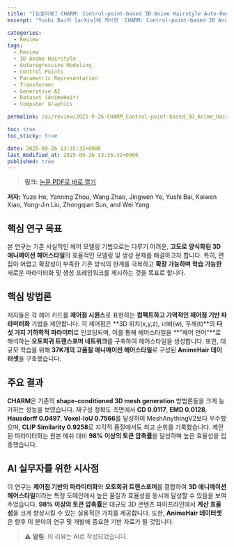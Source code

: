 ```yaml
---
title: "[논문리뷰] CHARM: Control-point-based 3D Anime Hairstyle Auto-Regressive Modeling"
excerpt: "Yushi Bai이 [arXiv]에 게시한 'CHARM: Control-point-based 3D Anime Hairstyle Auto-Regressive Modeling' 논문에 대한 자세한 리뷰입니다."

categories:
  - Review
tags:
  - Review
  - 3D Anime Hairstyle
  - Autoregressive Modeling
  - Control Points
  - Parametric Representation
  - Transformer
  - Generative AI
  - Dataset (AnimeHair)
  - Computer Graphics

permalink: /ai/review/2025-9-26-CHARM_Control-point-based_3D_Anime_Hairstyle_Auto-Regressive_Modeling/

toc: true
toc_sticky: true

date: 2025-09-26 13:35:32+0900
last_modified_at: 2025-09-26 13:35:32+0900
published: true
---
```

> **링크:** [논문 PDF로 바로 열기](https://arxiv.org/abs/2509.21114)

**저자:** Yuze He, Yanning Zhou, Wang Zhao, Jingwen Ye, Yushi Bai, Kaiwen Xiao, Yong-Jin Liu, Zhongqian Sun, and Wei Yang



## 핵심 연구 목표
본 연구는 기존 사실적인 헤어 모델링 기법으로는 다루기 어려운, **고도로 양식화된 3D 애니메이션 헤어스타일**의 효율적인 모델링 및 생성 문제를 해결하고자 합니다. 특히, 편집이 어렵고 확장성이 부족한 기존 방식의 한계를 극복하고 **확장 가능하며 학습 가능한** 새로운 파라미터화 및 생성 프레임워크를 제시하는 것을 목표로 합니다.

## 핵심 방법론
저자들은 각 헤어 카드를 **제어점 시퀀스**로 표현하는 **컴팩트하고 가역적인 제어점 기반 파라미터화** 기법을 제안합니다. 각 제어점은 **3D 위치(x,y,z), 너비(w), 두께(t)**의 **다섯 가지 기하학적 파라미터**로 인코딩되며, 이를 통해 헤어스타일을 **"헤어 언어"**로 해석하는 **오토회귀 트랜스포머 네트워크**를 구축하여 헤어스타일을 생성합니다. 또한, 대규모 학습을 위해 **37K개의 고품질 애니메이션 헤어스타일**로 구성된 **AnimeHair 데이터셋**을 구축했습니다.

## 주요 결과
**CHARM**은 기존의 **shape-conditioned 3D mesh generation** 방법론들을 크게 능가하는 성능을 보였습니다. 재구성 정확도 측면에서 **CD 0.0117**, **EMD 0.0128**, **Hausdorff 0.0497**, **Voxel-IoU 0.7566**를 달성하여 MeshAnythingV2보다 우수했으며, **CLIP Similarity 0.9258**로 지각적 품질에서도 최고 순위를 기록했습니다. 제안된 파라미터화는 원본 메쉬 대비 **98% 이상의 토큰 압축률**을 달성하며 높은 효율성을 입증했습니다.

## AI 실무자를 위한 시사점
이 연구는 **제어점 기반의 파라미터화**와 **오토회귀 트랜스포머**를 결합하여 **3D 애니메이션 헤어스타일**이라는 특정 도메인에서 높은 품질과 효율성을 동시에 달성할 수 있음을 보여주었습니다. **98% 이상의 토큰 압축률**은 대규모 3D 콘텐츠 파이프라인에서 **계산 효율성**을 크게 향상시킬 수 있는 실용적인 가치를 제공합니다. 또한, **AnimeHair 데이터셋**은 향후 이 분야의 연구 및 개발에 중요한 기반 자료가 될 것입니다.

> ⚠️ **알림:** 이 리뷰는 AI로 작성되었습니다.